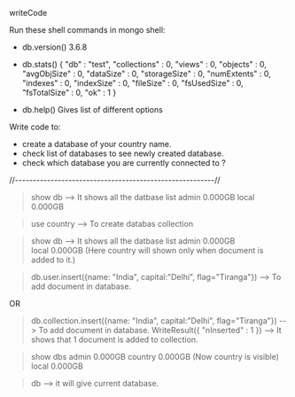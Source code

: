 writeCode

Run these shell commands in mongo shell:

- db.version()
  3.6.8

- db.stats()
  {
  "db" : "test",
  "collections" : 0,
  "views" : 0,
  "objects" : 0,
  "avgObjSize" : 0,
  "dataSize" : 0,
  "storageSize" : 0,
  "numExtents" : 0,
  "indexes" : 0,
  "indexSize" : 0,
  "fileSize" : 0,
  "fsUsedSize" : 0,
  "fsTotalSize" : 0,
  "ok" : 1
  }
- db.help()
  Gives list of different options

Write code to:

- create a database of your country name.
- check list of databases to see newly created database.
- check which database you are currently connected to ?

//--------------------------------------------------------//

> show db --> It shows all the datbase list
> admin 0.000GB
> local 0.000GB

> use country --> To create databas collection

> show db --> It shows all the datbase list
> admin 0.000GB  
>  local 0.000GB (Here country will shown only when document is added to it.)

> db.user.insert({name: "India", capital:"Delhi", flag="Tiranga"}) --> To add document in database.

OR

> db.collection.insert({name: "India", capital:"Delhi", flag="Tiranga"}) --> To add document in database.
> WriteResult({ "nInserted" : 1 }) --> It shows that 1 document is added to collection.

> show dbs
> admin 0.000GB
> country 0.000GB (Now country is visible)
> local 0.000GB

> db --> it will give current database.
